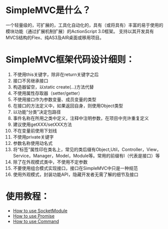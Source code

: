 SimpleMVC是什么？
===============
一个轻量级的，可扩展的，工具化自动化的，具有（或将具有）丰富的易于使用的模块功能（通过扩展机制扩展）的ActionScript 3.0框架。
支持以其开发具有MVCS结构的Flex、纯AS3及AIR桌面或移用项目。

SimpleMVC框架代码设计细则：
======================
1. 不使用this关键字，除非在return关键字之后
2. 接口不另继承接口
3. 构造器留空，以static create(...)方法代替
4. 不使用属性存取器（setter/getter）
5. 不使用接口作为参数变量、成员变量的类型
6. 在接口的方法定义中，如果返回自身，则使用Object类型
7. 以功能“分类”决定包路径
8. 事件名称在所用之类中定义，注释中注明参数，在项目中充许重复定义
9. 建议使用getXXX/setXXX方法
10. 不在变量前使用下划线
11. 不使用private关键字
12. 参数名称使用动名式
13. 将“标签”属性印在类名上，常见的类后缀有Object,Util，Controller，View，Service，Manager，Model，Module等。常用的前缀有I（代表是接口）等
14. 除了在外观模式类中，不使用不定参数
15. 不要使用组合模式实现接口，接口在SimpleMVC中只是一种规范
16. 使用外观模式，封装功能API，隐藏开发者无需了解的细节及接口

使用教程：
======================
*  [How to use SocketModule](https://github.com/simplemvc/simplemvc/wiki/SocketModule)
*  [How to use Promise](https://github.com/simplemvc/simplemvc/wiki/Promise)
*  [How to use Command](https://github.com/simplemvc/simplemvc/wiki/Command)

